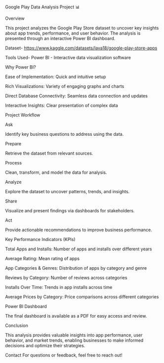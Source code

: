 Google Play Data Analysis Project 📊

Overview


This project analyzes the Google Play Store dataset to uncover key insights about app trends, performance, and user behavior. The analysis is presented through an interactive Power BI dashboard.

Dataset-
https://www.kaggle.com/datasets/lava18/google-play-store-apps

Tools Used-
Power BI - Interactive data visualization software

Why Power BI?

Ease of Implementation: Quick and intuitive setup

Rich Visualizations: Variety of engaging graphs and charts

Direct Database Connectivity: Seamless data connection and updates

Interactive Insights: Clear presentation of complex data




Project Workflow

Ask

Identify key business questions to address using the data.


Prepare

Retrieve the dataset from relevant sources.


Process

Clean, transform, and model the data for analysis.


Analyze

Explore the dataset to uncover patterns, trends, and insights.


Share

Visualize and present findings via dashboards for stakeholders.


Act

Provide actionable recommendations to improve business performance.





Key Performance Indicators (KPIs)

Total Apps and Installs: Number of apps and installs over different years

Average Rating: Mean rating of apps

App Categories & Genres: Distribution of apps by category and genre

Reviews by Category: Number of reviews across categories

Installs Over Time: Trends in app installs across time

Average Prices by Category: Price comparisons across different categories





Power BI Dashboard

The final dashboard is available as a PDF for easy access and review.



Conclusion


This analysis provides valuable insights into app performance, user behavior, and market trends, enabling businesses to make informed decisions and optimize their strategies.



Contact
For questions or feedback, feel free to reach out!




















